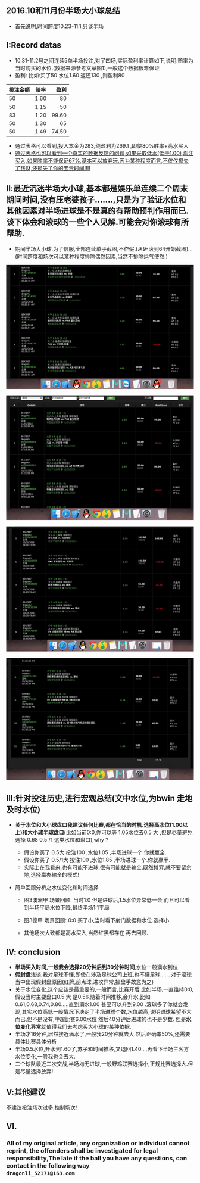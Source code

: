## 2016.10和11月份半场大小球总结

- 首先说明,时间跨度10.23-11.1,只谈半场

## Ⅰ:Record datas

- 10.31-11.2号之间连续5单半场投注,对了四场,实际盈利率计算如下,说明:赔率为当时购买的水位.(数据来源参考文章图1),一般这个数据很难保证
- 盈利: 比如:买了50 水位1.60 返还130 ,则盈利80

|   投注金额  |   赔率   |   盈利     |
|:-----|:------:|---------:   |
|50|1.60|80|
|50|1.15|-50| 
|83|1.20|99.60|
|50|1.30|65|
|50|1.49|74.50|

- 通过表格可以看到,投入本金为283,纯盈利为269.1 ,即使80%胜率+高水买入
-  <u>通过表格也可以看到一个真实的数据反馈的问题,如果采取低水(低于1.00),均注买入,如果胜率不能保证67%,基本可以放弃玩.因为某种程度而言,不仅仅损失了钱财,还损失了你的宝贵时间!!!!</u>



## Ⅱ:最近沉迷半场大小球,基本都是娱乐单连续二个周末期间时间,没有压老婆孩子.......,只是为了验证水位和其他因素对半场进球是不是真的有帮助预判作用而已.谈下体会和滚球的一些个人见解.可能会对你滚球有所帮助.

- 期间半场大小球,为了信服,全部连续单子截图,不作假.(从9-滚到64开始截图)...(时间跨度和场次可以某种程度排除偶然因素,当然不排除运气使然.)

![5对4](./Blows/3.png)

![1](./Blows/2.png)

![2](./Blows/1.png)

![3](./Blows/0.png)


## Ⅲ:针对投注历史,进行宏观总结(文中水位,为bwin 走地及时水位)
- **关于水位和大小球盘口我建议任何比赛,都在恰当的时机.选择高水位(1.00以上)和大小球半球盘口**(比如当前0:0,你可以等 1.05水位去0.5 大 ,但是尽量避免选择 0.68 0.5 /1 这类水位和盘口),why ? 

	- 假设你买了 0.5大 投注100 ,水位1.05 ,半场进球一个.你就赢全.
	- 假设你买了 0.5/1大 投注100 ,水位1.85 ,半场进球一个.你就赢半.
	- 实际上在我看来,也有可能不进球,很有可能就是输全,既然博弈,就不要留余地,选择赢办输全的模式!


- 简单回顾分析之水位变化和时间选择
	- 图3澳洲甲 场景回顾: 当时1:0 但是进球后,1.5水位异常低一会,而且可以看到半场平局水位下降,最终半场1:1平局
	
	- 图3德甲 场景回顾: 0:0 买了小,当时看下射门数据和水位.选择小

	- 其他场次大致都是高水买入,当然红黑都存在 再去回顾.


## Ⅳ: conclusion

- **半场买入时间,一般我会选择20分钟后到30分钟时间**,水位一般满水到位
- **假封盘**浅谈,我对足球不懂,即使在涉及足球公司上班,也不懂足球......,对于滚球当中出现假封盘原因(红牌,前点球,进攻异常,操盘手故意为之)  
- 关于水位变化,这个应该是最重要的,一般而言,比赛开后,比如半场,一直维持0:0, 假设当时主要盘口0.5 大 是0.56,随着时间推移,会升水,比如0.61,0.68,0.74,0.80.....直到满水1.00 甚至可以升到9.00 .滚球多了你就会发现,其实水位高低一般情况下决定了半场进球个数,水位越高,说明进球希望不大而已,但不是没有,中超比赛6.00水位 然后40分钟后进球的也不是少数.  但是**水位变化异常**就值得我们去考虑买大小球的某种依据.
- 半场才16分钟,居然接近满水了,一般我20分钟就去大.然后正确率50%,还需要具体比赛具体分析
- 半场0.5水位,升水到1.60了,苏子和时间推移,又退回1.40...,再看下半场主客方水位变化,一般我也会去大.
- 二个球队最近二次交战,半场均无进球,一般野鸡联赛选择小,正规比赛选择大.但是尽量选择放弃!

## Ⅴ:其他建议
不建议投注场次过多,控制场次! 


## Ⅵ. 
### All of my original article, any organization or individual cannot reprint, the offenders shall be investigated for legal responsibility,The late if the ball you have any questions, can contact in the following way<br/>`dragonli_52171@163.com` 






